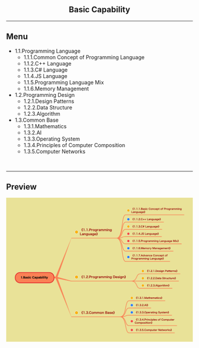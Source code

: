 <h2 align="center">Basic Capability</h2>

----


## Menu
<!--
* [1.1.编程语言](1.1.编程语言.md)
    * [1.1.1.编程语言基础概念](1.1.1.编程语言基础概念.md)
    * [⭕ 1.1.2.C++语言](1.1.2.C++语言.md)
    * [1.1.3.C#语言](1.1.3.C%23语言.md)
    * [1.1.4.JS语言](1.1.4.JS语言.md)
    * [1.1.5.编程语言综合](1.1.5.编程语言综合.md)
    * [1.1.6.内存管理](1.1.6.内存管理.md)
    * [1.1.7.编程语言高阶概念](1.1.7.编程语言高阶概念.md)

* [1.2.程序设计](1.2.程序设计.md)
    * [⭕ 1.2.1.设计模式](1.2.1.设计模式.md)
    * [1.2.2.数据结构](1.2.2.数据结构.md)
    * [1.2.3.算法](1.2.3.算法.md)
    * [1.2.4.代码重构](1.2.4.代码重构.md)

* [1.3.通用基础](1.3.通用基础.md)
    * [⭕ 1.3.1.数学](1.3.1.数学.md)
    * [1.3.2.人工智能](1.3.2.人工智能.md)
    * [1.3.3.操作系统](1.3.3.操作系统.md)
    * [1.3.4.计算机组成原理](1.3.4.计算机组成原理.md)
    * [1.3.5.计算机网络](1.3.5.计算机网络.md)
-->
* 1.1.Programming Language
    * 1.1.1.Common Concept of Programming Language
    * 1.1.2.C++ Language
    * 1.1.3.C# Language
    * 1.1.4.JS Language
    * 1.1.5.Programming Language Mix
    * 1.1.6.Memory Management
* 1.2.Programming Design
    * 1.2.1.Design Patterns
    * 1.2.2.Data Structure
    * 1.2.3.Algorithm
* 1.3.Common Base
    * 1.3.1.Mathematics
    * 1.3.2.AI
    * 1.3.3.Operating System
    * 1.3.4.Principles of Computer Composition
    * 1.3.5.Computer Networks
<br/>

----


## Preview
![Image loading...](../../overview/1.Basic%20Capability.png)



